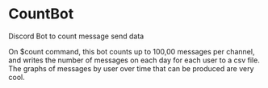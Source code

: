 # CountBot
 Discord Bot to count message send data

On $count command, this bot counts up to 100,00 messages per channel, and writes the number of messages on each day for each user to a csv file. The graphs of messages by user over time that can be produced are very cool.